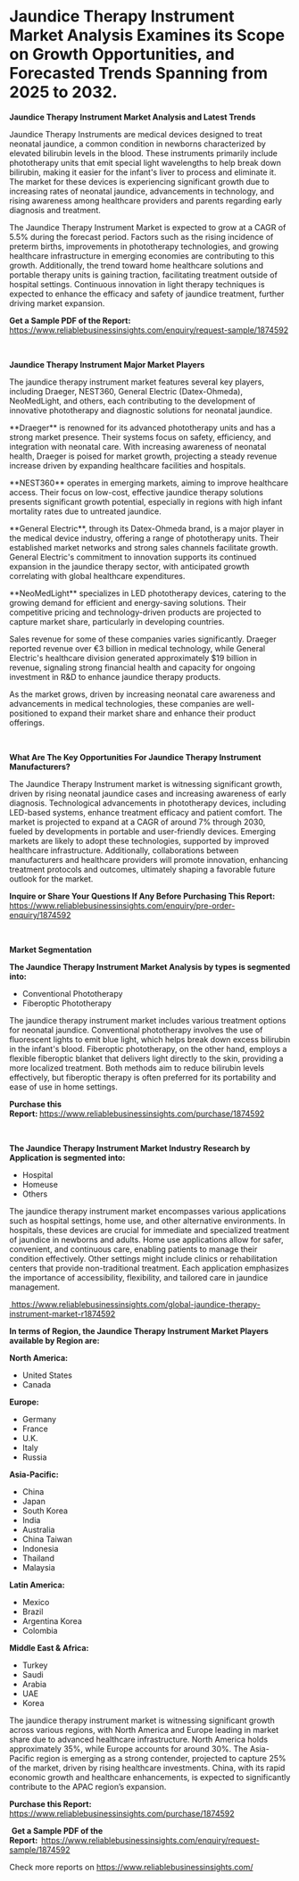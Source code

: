 <p><h1>Jaundice Therapy Instrument Market Analysis Examines its Scope on Growth Opportunities, and Forecasted Trends Spanning from 2025 to 2032.</h1></p><p><strong>Jaundice Therapy Instrument Market Analysis and Latest Trends</strong></p>
<p><p>Jaundice Therapy Instruments are medical devices designed to treat neonatal jaundice, a common condition in newborns characterized by elevated bilirubin levels in the blood. These instruments primarily include phototherapy units that emit special light wavelengths to help break down bilirubin, making it easier for the infant's liver to process and eliminate it. The market for these devices is experiencing significant growth due to increasing rates of neonatal jaundice, advancements in technology, and rising awareness among healthcare providers and parents regarding early diagnosis and treatment.</p><p>The Jaundice Therapy Instrument Market is expected to grow at a CAGR of 5.5% during the forecast period. Factors such as the rising incidence of preterm births, improvements in phototherapy technologies, and growing healthcare infrastructure in emerging economies are contributing to this growth. Additionally, the trend toward home healthcare solutions and portable therapy units is gaining traction, facilitating treatment outside of hospital settings. Continuous innovation in light therapy techniques is expected to enhance the efficacy and safety of jaundice treatment, further driving market expansion.</p></p>
<p><strong>Get a Sample PDF of the Report:&nbsp;</strong> <a href="https://www.reliablebusinessinsights.com/enquiry/request-sample/1874592?utm_campaign=3250&utm_medium=2&utm_source=Github&utm_content=ia&utm_term=05032025&utm_id=jaundice-therapy-instrument">https://www.reliablebusinessinsights.com/enquiry/request-sample/1874592</a></p>
<p>&nbsp;</p>
<p><strong>Jaundice Therapy Instrument Major Market Players</strong></p>
<p><p>The jaundice therapy instrument market features several key players, including Draeger, NEST360, General Electric (Datex-Ohmeda), NeoMedLight, and others, each contributing to the development of innovative phototherapy and diagnostic solutions for neonatal jaundice.</p><p>**Draeger** is renowned for its advanced phototherapy units and has a strong market presence. Their systems focus on safety, efficiency, and integration with neonatal care. With increasing awareness of neonatal health, Draeger is poised for market growth, projecting a steady revenue increase driven by expanding healthcare facilities and hospitals.</p><p>**NEST360** operates in emerging markets, aiming to improve healthcare access. Their focus on low-cost, effective jaundice therapy solutions presents significant growth potential, especially in regions with high infant mortality rates due to untreated jaundice.</p><p>**General Electric**, through its Datex-Ohmeda brand, is a major player in the medical device industry, offering a range of phototherapy units. Their established market networks and strong sales channels facilitate growth. General Electric's commitment to innovation supports its continued expansion in the jaundice therapy sector, with anticipated growth correlating with global healthcare expenditures.</p><p>**NeoMedLight** specializes in LED phototherapy devices, catering to the growing demand for efficient and energy-saving solutions. Their competitive pricing and technology-driven products are projected to capture market share, particularly in developing countries.</p><p>Sales revenue for some of these companies varies significantly. Draeger reported revenue over €3 billion in medical technology, while General Electric's healthcare division generated approximately $19 billion in revenue, signaling strong financial health and capacity for ongoing investment in R&D to enhance jaundice therapy products.</p><p>As the market grows, driven by increasing neonatal care awareness and advancements in medical technologies, these companies are well-positioned to expand their market share and enhance their product offerings.</p></p>
<p>&nbsp;</p>
<p><strong>What Are The Key Opportunities For Jaundice Therapy Instrument Manufacturers?</strong></p>
<p><p>The Jaundice Therapy Instrument market is witnessing significant growth, driven by rising neonatal jaundice cases and increasing awareness of early diagnosis. Technological advancements in phototherapy devices, including LED-based systems, enhance treatment efficacy and patient comfort. The market is projected to expand at a CAGR of around 7% through 2030, fueled by developments in portable and user-friendly devices. Emerging markets are likely to adopt these technologies, supported by improved healthcare infrastructure. Additionally, collaborations between manufacturers and healthcare providers will promote innovation, enhancing treatment protocols and outcomes, ultimately shaping a favorable future outlook for the market.</p></p>
<p><strong>Inquire or Share Your Questions If Any Before Purchasing This Report:</strong> <a href="https://www.reliablebusinessinsights.com/enquiry/pre-order-enquiry/1874592?utm_campaign=3250&utm_medium=2&utm_source=Github&utm_content=ia&utm_term=05032025&utm_id=jaundice-therapy-instrument">https://www.reliablebusinessinsights.com/enquiry/pre-order-enquiry/1874592</a></p>
<p>&nbsp;</p>
<p><strong>Market Segmentation</strong></p>
<p><strong>The Jaundice Therapy Instrument Market Analysis by types is segmented into:</strong></p>
<p><ul><li>Conventional Phototherapy</li><li>Fiberoptic Phototherapy</li></ul></p>
<p><p>The jaundice therapy instrument market includes various treatment options for neonatal jaundice. Conventional phototherapy involves the use of fluorescent lights to emit blue light, which helps break down excess bilirubin in the infant's blood. Fiberoptic phototherapy, on the other hand, employs a flexible fiberoptic blanket that delivers light directly to the skin, providing a more localized treatment. Both methods aim to reduce bilirubin levels effectively, but fiberoptic therapy is often preferred for its portability and ease of use in home settings.</p></p>
<p><strong>Purchase this Report:&nbsp;</strong><a href="https://www.reliablebusinessinsights.com/purchase/1874592?utm_campaign=3250&utm_medium=2&utm_source=Github&utm_content=ia&utm_term=05032025&utm_id=jaundice-therapy-instrument">https://www.reliablebusinessinsights.com/purchase/1874592</a></p>
<p>&nbsp;</p>
<p><strong>The Jaundice Therapy Instrument Market Industry Research by Application is segmented into:</strong></p>
<p><ul><li>Hospital</li><li>Homeuse</li><li>Others</li></ul></p>
<p><p>The jaundice therapy instrument market encompasses various applications such as hospital settings, home use, and other alternative environments. In hospitals, these devices are crucial for immediate and specialized treatment of jaundice in newborns and adults. Home use applications allow for safer, convenient, and continuous care, enabling patients to manage their condition effectively. Other settings might include clinics or rehabilitation centers that provide non-traditional treatment. Each application emphasizes the importance of accessibility, flexibility, and tailored care in jaundice management.</p></p>
<p><a href="https://www.reliablebusinessinsights.com/global-jaundice-therapy-instrument-market-r1874592?utm_campaign=3250&utm_medium=2&utm_source=Github&utm_content=ia&utm_term=05032025&utm_id=jaundice-therapy-instrument">&nbsp;https://www.reliablebusinessinsights.com/global-jaundice-therapy-instrument-market-r1874592</a></p>
<p><strong>In terms of Region, the Jaundice Therapy Instrument Market Players available by Region are:</strong></p>
<p>
    <p> <strong> North America: </strong>
        <ul>
            <li>United States</li>
            <li>Canada</li>
        </ul>
        </p> 
    <p> <strong> Europe: </strong>
        <ul>
            <li>Germany</li>
            <li>France</li>
            <li>U.K.</li>
            <li>Italy</li>
            <li>Russia</li>
        </ul>
        </p> 
    <p> <strong> Asia-Pacific: </strong>
        <ul>
            <li>China</li>
            <li>Japan</li>
            <li>South Korea</li>
            <li>India</li>
            <li>Australia</li>
            <li>China Taiwan</li>
            <li>Indonesia</li>
            <li>Thailand</li>
            <li>Malaysia</li>
        </ul>
        </p> 
    <p> <strong> Latin America: </strong>
        <ul>
            <li>Mexico</li>
            <li>Brazil</li>
            <li>Argentina Korea</li>
            <li>Colombia</li>
        </ul>
        </p> 
    <p> <strong> Middle East & Africa: </strong>
        <ul>
            <li>Turkey</li>
            <li>Saudi</li>
            <li>Arabia</li>
            <li>UAE</li>
            <li>Korea</li>
        </ul>
    </p>
    </p>
<p><p>The jaundice therapy instrument market is witnessing significant growth across various regions, with North America and Europe leading in market share due to advanced healthcare infrastructure. North America holds approximately 35%, while Europe accounts for around 30%. The Asia-Pacific region is emerging as a strong contender, projected to capture 25% of the market, driven by rising healthcare investments. China, with its rapid economic growth and healthcare enhancements, is expected to significantly contribute to the APAC region’s expansion.</p></p>
<p><strong>Purchase this Report: </strong><a href="https://www.reliablebusinessinsights.com/purchase/1874592?utm_campaign=3250&utm_medium=2&utm_source=Github&utm_content=ia&utm_term=05032025&utm_id=jaundice-therapy-instrument">https://www.reliablebusinessinsights.com/purchase/1874592</a></p>
<p>&nbsp;<strong>Get a Sample PDF of the Report:&nbsp;&nbsp;</strong><a href="https://www.reliablebusinessinsights.com/enquiry/request-sample/1874592?utm_campaign=3250&utm_medium=2&utm_source=Github&utm_content=ia&utm_term=05032025&utm_id=jaundice-therapy-instrument">https://www.reliablebusinessinsights.com/enquiry/request-sample/1874592</a></p>
<p><strong></strong></p>
<p>Check more reports on <a href="https://www.reliablebusinessinsights.com/?utm_campaign=3250&utm_medium=2&utm_source=Github&utm_content=ia&utm_term=05032025&utm_id=jaundice-therapy-instrument">https://www.reliablebusinessinsights.com/</a></p>